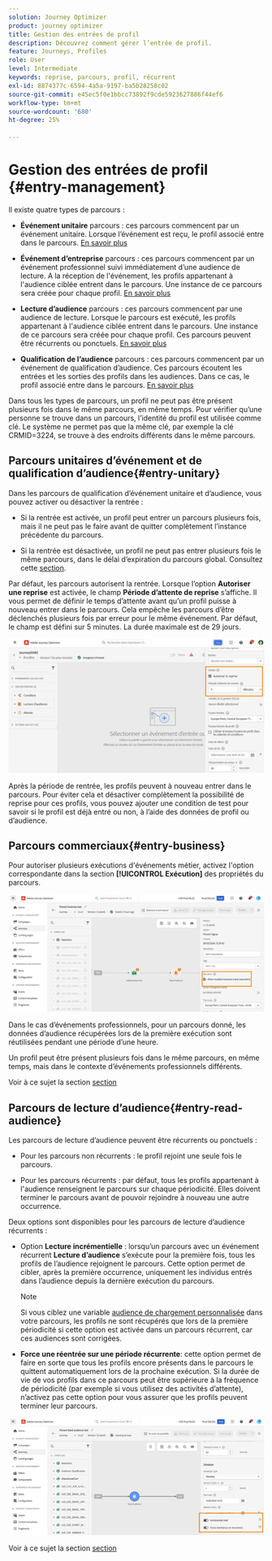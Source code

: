 ```yaml
---
solution: Journey Optimizer
product: journey optimizer
title: Gestion des entrées de profil
description: Découvrez comment gérer l’entrée de profil.
feature: Journeys, Profiles
role: User
level: Intermediate
keywords: reprise, parcours, profil, récurrent
exl-id: 8874377c-6594-4a5a-9197-ba5b28258c02
source-git-commit: e45ec5f0e1bbcc73892f9cde5923627886f44ef6
workflow-type: tm+mt
source-wordcount: '680'
ht-degree: 25%

---
```



# Gestion des entrées de profil {#entry-management}

Il existe quatre types de parcours :

* **Événement unitaire** parcours : ces parcours commencent par un événement unitaire. Lorsque l’événement est reçu, le profil associé entre dans le parcours. [En savoir plus](#entry-unitary)

* **Événement d’entreprise** parcours : ces parcours commencent par un événement professionnel suivi immédiatement d’une audience de lecture. A la réception de l&#39;événement, les profils appartenant à l&#39;audience ciblée entrent dans le parcours. Une instance de ce parcours sera créée pour chaque profil. [En savoir plus](#entry-business)

* **Lecture d’audience** parcours : ces parcours commencent par une audience de lecture. Lorsque le parcours est exécuté, les profils appartenant à l&#39;audience ciblée entrent dans le parcours. Une instance de ce parcours sera créée pour chaque profil. Ces parcours peuvent être récurrents ou ponctuels. [En savoir plus](#entry-read-audience)

* **Qualification de l’audience** parcours : ces parcours commencent par un événement de qualification d’audience. Ces parcours écoutent les entrées et les sorties des profils dans les audiences. Dans ce cas, le profil associé entre dans le parcours. [En savoir plus](#entry-unitary)

Dans tous les types de parcours, un profil ne peut pas être présent plusieurs fois dans le même parcours, en même temps. Pour vérifier qu’une personne se trouve dans un parcours, l’identité du profil est utilisée comme clé. Le système ne permet pas que la même clé, par exemple la clé CRMID=3224, se trouve à des endroits différents dans le même parcours.

## Parcours unitaires d’événement et de qualification d’audience{#entry-unitary}

Dans les parcours de qualification d’événement unitaire et d’audience, vous pouvez activer ou désactiver la rentrée :

* Si la rentrée est activée, un profil peut entrer un parcours plusieurs fois, mais il ne peut pas le faire avant de quitter complètement l’instance précédente du parcours.

* Si la rentrée est désactivée, un profil ne peut pas entrer plusieurs fois le même parcours, dans le délai d’expiration du parcours global. Consultez cette [section](../building-journeys/journey-gs.md#global_timeout).

Par défaut, les parcours autorisent la rentrée. Lorsque l’option **Autoriser une reprise** est activée, le champ **Période d’attente de reprise** s’affiche. Il vous permet de définir le temps d’attente avant qu’un profil puisse à nouveau entrer dans le parcours. Cela empêche les parcours d’être déclenchés plusieurs fois par erreur pour le même événement. Par défaut, le champ est défini sur 5 minutes. La durée maximale est de 29 jours.

<!--
When a journey ends, its status is **[!UICONTROL Closed]**. New individuals can no longer enter the journey. Persons already in the journey automatically exit the journey. [Learn more](journey-gs.md#entrance)
-->

![](assets/journey-re-entrance.png)

Après la période de rentrée, les profils peuvent à nouveau entrer dans le parcours. Pour éviter cela et désactiver complètement la possibilité de reprise pour ces profils, vous pouvez ajouter une condition de test pour savoir si le profil est déjà entré ou non, à l’aide des données de profil ou d’audience.

<!--
Due to the 30-day journey timeout, when journey re-entrance is not allowed, we cannot make sure the re-entrance blocking will work more than 30 days. Indeed, as we remove all information about persons who entered the journey 30 days after they enter, we cannot know the person entered previously, more than 30 days ago. -->

## Parcours commerciaux{#entry-business}

<!--
Business events follow re-entrance rules in the same way as for unitary events. If a journey allows re-entrance, the next business event will be processed.
-->

Pour autoriser plusieurs exécutions d&#39;événements métier, activez l&#39;option correspondante dans la section **[!UICONTROL Exécution]** des propriétés du parcours.

![](assets/business-entry.png)

Dans le cas d’événements professionnels, pour un parcours donné, les données d’audience récupérées lors de la première exécution sont réutilisées pendant une période d’une heure.

Un profil peut être présent plusieurs fois dans le même parcours, en même temps, mais dans le contexte d’événements professionnels différents.

Voir à ce sujet la section [section](../event/about-creating-business.md)

## Parcours de lecture d’audience{#entry-read-audience}

Les parcours de lecture d’audience peuvent être récurrents ou ponctuels :

* Pour les parcours non récurrents : le profil rejoint une seule fois le parcours.

* Pour les parcours récurrents : par défaut, tous les profils appartenant à l&#39;audience renseignent le parcours sur chaque périodicité. Elles doivent terminer le parcours avant de pouvoir rejoindre à nouveau une autre occurrence.

Deux options sont disponibles pour les parcours de lecture d’audience récurrents :

* Option **Lecture incrémentielle** : lorsqu’un parcours avec un événement récurrent **Lecture d’audience** s’exécute pour la première fois, tous les profils de l’audience rejoignent le parcours. Cette option permet de cibler, après la première occurrence, uniquement les individus entrés dans l’audience depuis la dernière exécution du parcours.

  >[!NOTE]
  >
  >Si vous ciblez une variable [audience de chargement personnalisée](../audience/about-audiences.md#segments-in-journey-optimizer) dans votre parcours, les profils ne sont récupérés que lors de la première périodicité si cette option est activée dans un parcours récurrent, car ces audiences sont corrigées.

* **Force une réentrée sur une période récurrente**: cette option permet de faire en sorte que tous les profils encore présents dans le parcours le quittent automatiquement lors de la prochaine exécution. Si la durée de vie de vos profils dans ce parcours peut être supérieure à la fréquence de périodicité (par exemple si vous utilisez des activités d’attente), n’activez pas cette option pour vous assurer que les profils peuvent terminer leur parcours.

![](assets/read-audience-options.png)

Voir à ce sujet la section [section](../building-journeys/read-audience.md#configuring-segment-trigger-activity)

<!--
After 30 days, a Read audience journey switches to the **Finished** status. This behavior is set for 30 days only (i.e. journey timeout default value) as all information about profiles who entered the journey is removed 30 days after they entered. Persons still in the journey automatically are impacted. They exit the journey after the 30 day timeout. 
-->
